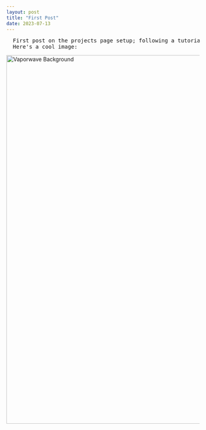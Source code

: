 ```yaml
---
layout: post
title: "First Post"
date: 2023-07-13
---
```


<pre>
  First post on the projects page setup; following a tutorial to create a foundation for my website.
  Here's a cool image:
</pre>

<img src="{{ site.baseurl }}images/Vaporwave Background.jpg" alt="Vaporwave Background" width="960" lenght="540">

